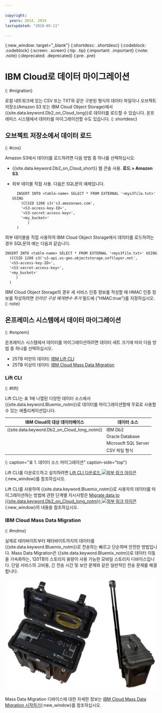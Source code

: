 ```yaml
---

copyright:
  years: 2014, 2019
lastupdated: "2018-05-11"

---
```


<!-- Attribute definitions --> 
{:new_window: target="_blank"}
{:shortdesc: .shortdesc}
{:codeblock: .codeblock}
{:screen: .screen}
{:tip: .tip}
{:important: .important}
{:note: .note}
{:deprecated: .deprecated}
{:pre: .pre}

# IBM Cloud로 데이터 마이그레이션
{: #migration}

로컬 네트워크에 있는 CSV 또는 TXT와 같은 구분된 형식의 데이터 파일이나 오브젝트 저장소(Amazon S3 또는 IBM Cloud Object Storage)에서 {{site.data.keyword.Db2_on_Cloud_long}}로 데이터를 로드할 수 있습니다. 온프레미스 시스템에서 데이터를 마이그레이션할 수도 있습니다.
{: shortdesc}

## 오브젝트 저장소에서 데이터 로드
{: #cos}

Amazon S3에서 데이터를 로드하려면 다음 방법 중 하나를 선택하십시오.
  * {{site.data.keyword.Db2_on_Cloud_short}} 웹 콘솔 사용. **로드 > Amazon S3**. 
  * 외부 테이블 직접 사용. 다음은 SQL문의 예제입니다.

    ```
      INSERT INTO <table-name> SELECT * FROM EXTERNAL '<mys3file.txt>' USING
        (CCSID 1208 s3('s3.amazonaws.com', 
        '<S3-access-key-ID>',
        '<S3-secret-access-key>', 
        '<my_bucket>'
           )
      )      
    ```

외부 테이블을 직접 사용하여 IBM Cloud Object Storage에서 데이터를 로드하려는 경우 SQL문의 예는 다음과 같습니다.

```
INSERT INTO <table-name> SELECT * FROM EXTERNAL '<mys3file.txt>' USING
  (CCSID 1208 s3('s3-api.us-geo.objectstorage.softlayer.net', 
  '<S3-access-key-ID>',
  '<S3-secret-access-key>', 
  '<my_bucket>'
     )
  )      
```

IBM Cloud Object Storage의 경우 새 서비스 인증 정보를 작성할 때 HMAC 인증 정보를 작성하려면 *인라인 구성 매개변수 추가* 필드에 {"HMAC:true"}를 지정하십시오.
{: note}

## 온프레미스 시스템에서 데이터 마이그레이션
{: #onprem}

온프레미스 시스템에서 데이터를 마이그레이션하려면 데이터 세트 크기에 따라 다음 방법 중 하나를 선택하십시오.
* 25TB 미만의 데이터: [IBM Lift CLI](#lift)
* 25TB 이상의 데이터: [IBM Cloud Mass Data Migration](#mdms)

### Lift CLI
{: #lift}

Lift CLI는 표 1에 나열된 다양한 데이터 소스에서 {{site.data.keyword.Bluemix_notm}}로 데이터를 마이그레이션할때 무료로 사용할 수 있는 애플리케이션입니다. 

| IBM Cloud의 대상 데이터베이스 | 데이터 소스 |
|------------------------------|-------------|
| {{site.data.keyword.Db2_on_Cloud_long_notm}}   | IBM Db2 |
|                              | Oracle Database |
|                              | Microsoft SQL Server |
|                              | CSV 파일 형식 |
{: caption="표 1. 데이터 소스 마이그레이션" caption-side="top"}

Lift CLI를 다운로드하고 설치하려면 [Lift CLI 다운로드 ![외부 링크 아이콘](../../icons/launch-glyph.svg "외부 링크 아이콘")](https://lift.ng.bluemix.net/#download){:new_window}를 참조하십시오.

Lift CLI를 사용하여 {{site.data.keyword.Bluemix_notm}}로 사용자의 데이터를 마이그레이션하는 방법에 관한 단계별 지시사항은 [Migrate data to {{site.data.keyword.Db2_on_Cloud_long_notm}} ![외부 링크 아이콘](../../icons/launch-glyph.svg "외부 링크 아이콘")](https://lift.ng.bluemix.net/#docs){:new_window}의 내용을 참조하십시오.

### IBM Cloud Mass Data Migration
{: #mdms}

실제로 테라바이트부터 페타바이트까지의 데이터를 {{site.data.keyword.Bluemix_notm}}로 전송하는 빠르고 단순하며 안전한 방법입니다. Mass Data Migration은 {{site.data.keyword.Bluemix_notm}}로 데이터 이동을 가속화하는, 120TB의 스토리지 용량이 사용 가능한 모바일 스토리지 디바이스입니다. 단일 서비스의 고비용, 긴 전송 시간 및 보안 문제와 같은 일반적인 전송 문제를 해결합니다.

![Mass Data Migration 디바이스 보기](images/mdms.svg)

Mass Data Migration 디바이스에 대한 자세한 정보는 [IBM Cloud Mass Data Migration 시작하기](/docs/infrastructure/mass-data-migration/index.html#getting-started-with-ibm-cloud-mass-data-migration){:new_window}를 참조하십시오.

